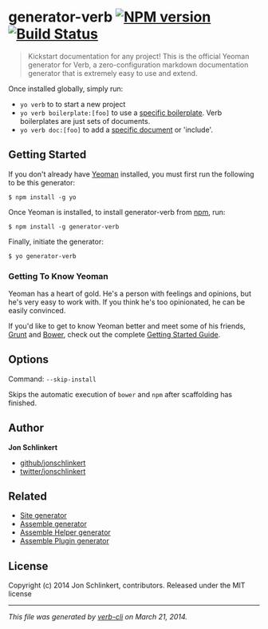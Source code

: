 # generator-verb [![NPM version](https://badge.fury.io/js/generator-verb.png)](http://badge.fury.io/js/generator-verb)  [![Build Status](https://travis-ci.org/assemble/generator-verb.png)](https://travis-ci.org/assemble/generator-verb)

> Kickstart documentation for any project! This is the official Yeoman generator for Verb, a zero-configuration markdown documentation generator that is extremely easy to use and extend.

Once installed globally, simply run:

* `yo verb` to to start a new project
* `yo verb boilerplate:[foo]` to use a [specific boilerplate](https://github.com/assemble/verb-boilerplates). Verb boilerplates are just sets of documents.
* `yo verb doc:[foo]` to add a [specific document](https://github.com/assemble/verb-readme-includes) or 'include'.

## Getting Started
If you don't already have [Yeoman](http://yeoman.io/) installed, you must first run the following to be this generator:

```
$ npm install -g yo
```

Once Yeoman is installed, to install generator-verb from [npm](npmjs.org), run:

```
$ npm install -g generator-verb
```

Finally, initiate the generator:

```
$ yo generator-verb
```

### Getting To Know Yeoman

Yeoman has a heart of gold. He's a person with feelings and opinions, but he's very easy to work with. If you think he's too opinionated, he can be easily convinced.

If you'd like to get to know Yeoman better and meet some of his friends, [Grunt](http://gruntjs.com) and [Bower](http://bower.io), check out the complete [Getting Started Guide](https://github.com/yeoman/yeoman/wiki/Getting-Started).

## Options
Command: `--skip-install`

Skips the automatic execution of `bower` and `npm` after scaffolding has finished.

## Author

**Jon Schlinkert**

+ [github/jonschlinkert](http://github.com/jonschlinkert)
+ [twitter/jonschlinkert](https://twitter.com/jonschlinkert)

## Related

* [Site generator](https://github.com/jonschlinkert/generator-site)
* [Assemble generator](https://github.com/assemble/generator-assemble)
* [Assemble Helper generator](https://github.com/assemble/generator-helper)
* [Assemble Plugin generator](https://github.com/assemble/generator-plugin)

## License
Copyright (c) 2014 Jon Schlinkert, contributors.
Released under the MIT license

***

_This file was generated by [verb-cli](https://github.com/assemble/verb-cli) on March 21, 2014._
